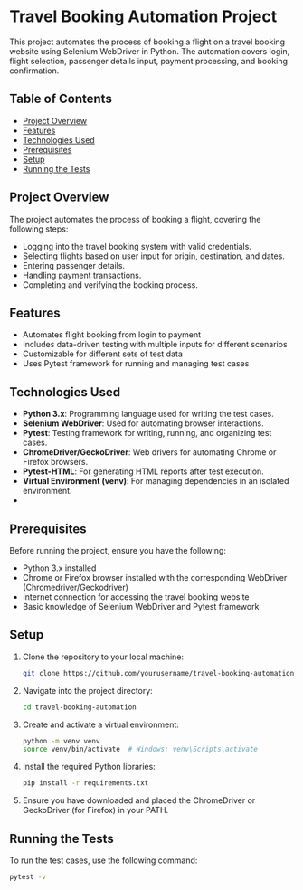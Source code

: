 # Travel Booking Automation Project

This project automates the process of booking a flight on a travel booking website using Selenium WebDriver in Python. The automation covers login, flight selection, passenger details input, payment processing, and booking confirmation.

## Table of Contents
- [Project Overview](#project-overview)
- [Features](#features)
- [Technologies Used](#Technologoes-Used)
- [Prerequisites](#prerequisites)
- [Setup](#setup)
- [Running the Tests](#running-the-tests)
  
## Project Overview

The project automates the process of booking a flight, covering the following steps:
- Logging into the travel booking system with valid credentials.
- Selecting flights based on user input for origin, destination, and dates.
- Entering passenger details.
- Handling payment transactions.
- Completing and verifying the booking process.


## Features

- Automates flight booking from login to payment
- Includes data-driven testing with multiple inputs for different scenarios
- Customizable for different sets of test data
- Uses Pytest framework for running and managing test cases

## Technologies Used

- **Python 3.x**: Programming language used for writing the test cases.
- **Selenium WebDriver**: Used for automating browser interactions.
- **Pytest**: Testing framework for writing, running, and organizing test cases.
- **ChromeDriver/GeckoDriver**: Web drivers for automating Chrome or Firefox browsers.
- **Pytest-HTML**: For generating HTML reports after test execution.
- **Virtual Environment (venv)**: For managing dependencies in an isolated environment.
- 
## Prerequisites

Before running the project, ensure you have the following:

- Python 3.x installed
- Chrome or Firefox browser installed with the corresponding WebDriver (Chromedriver/Geckodriver)
- Internet connection for accessing the travel booking website
- Basic knowledge of Selenium WebDriver and Pytest framework

## Setup

1. Clone the repository to your local machine:
    ```bash
    git clone https://github.com/yourusername/travel-booking-automation.git
    ```

2. Navigate into the project directory:
    ```bash
    cd travel-booking-automation
    ```

3. Create and activate a virtual environment:
    ```bash
    python -m venv venv
    source venv/bin/activate  # Windows: venv\Scripts\activate
    ```

4. Install the required Python libraries:
    ```bash
    pip install -r requirements.txt
    ```

5. Ensure you have downloaded and placed the ChromeDriver or GeckoDriver (for Firefox) in your PATH.

## Running the Tests

To run the test cases, use the following command:
```bash
pytest -v
